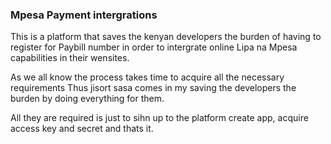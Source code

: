 ### Mpesa Payment intergrations

This is a platform that saves the kenyan developers the burden of having to register for Paybill number in order to intergrate online Lipa na Mpesa capabilities in their wensites.

As we all know the process takes time to acquire all the necessary requirements Thus jisort sasa comes in my saving the developers the burden by doing everything for them.

All they are required is just to sihn up to the platform create app, acquire access key and secret and thats it.